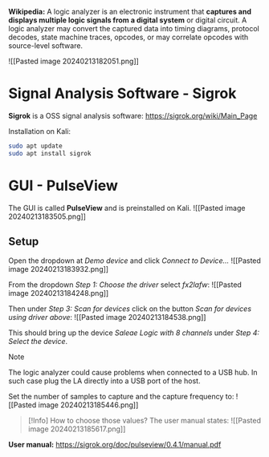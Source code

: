 **Wikipedia:**
	A logic analyzer is an electronic instrument that **captures and displays multiple logic signals from a digital system** or digital circuit. A logic analyzer may convert the captured data into timing diagrams, protocol decodes, state machine traces, opcodes, or may correlate opcodes with source-level software.

![[Pasted image 20240213182051.png]]

# Signal Analysis Software - Sigrok

**Sigrok** is a OSS signal analysis software: https://sigrok.org/wiki/Main_Page

Installation on Kali:
```bash
sudo apt update
sudo apt install sigrok
```

# GUI - PulseView

The GUI is called **PulseView** and is preinstalled on Kali.
![[Pasted image 20240213183505.png]]
## Setup

Open the dropdown at *Demo device* and click *Connect to Device...*
![[Pasted image 20240213183932.png]]

From the dropdown *Step 1: Choose the driver* select *fx2lafw*:
![[Pasted image 20240213184248.png]]

Then under *Step 3: Scan for devices* click on the button *Scan for devices using driver above*:
![[Pasted image 20240213184538.png]]

This should bring up the device *Saleae Logic with 8 channels* under *Step 4: Select the device*.

>[!Note]
>The logic analyzer could cause problems when connected to a USB hub. In such case plug the LA directly into a USB port of the host.

Set the number of samples to capture and the capture frequency to:
![[Pasted image 20240213185446.png]]

>[!Info] How to choose those values?
>The user manual states:
>![[Pasted image 20240213185617.png]]

**User manual:**
https://sigrok.org/doc/pulseview/0.4.1/manual.pdf